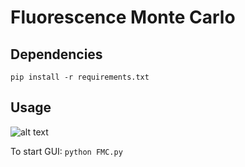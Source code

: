 # Fluorescence Monte Carlo

## Dependencies
``` pip install -r requirements.txt ```

## Usage
![alt text](https://github.com/ToastCheng/temp/blob/master/fig1.png "Logo Title Text 1")

To start GUI:
``` python FMC.py ```

